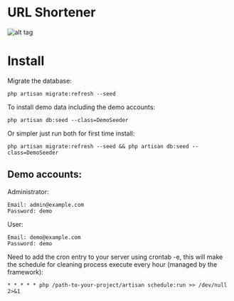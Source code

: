 # URL Shortener

![alt tag](https://styleci.io/repos/88567656/shield?branch=master)

# Install

Migrate the database:

```shell
php artisan migrate:refresh --seed
```

To install demo data including the demo accounts:

```shell
php artisan db:seed --class=DemoSeeder
```

Or simpler just run both for first time install:

```shell
php artisan migrate:refresh --seed && php artisan db:seed --class=DemoSeeder
```

## Demo accounts:

Administrator:

```
Email: admin@example.com
Password: demo
```

User:

```
Email: demo@example.com
Password: demo
```

Need to add the cron entry to your server using crontab -e, this will make the schedule for cleaning process execute every hour (managed by the framework):

```
* * * * * php /path-to-your-project/artisan schedule:run >> /dev/null 2>&1
```
